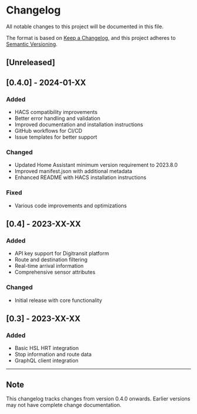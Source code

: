 # Changelog

All notable changes to this project will be documented in this file.

The format is based on [Keep a Changelog](https://keepachangelog.com/en/1.0.0/),
and this project adheres to [Semantic Versioning](https://semver.org/spec/v2.0.0.html).

## [Unreleased]

## [0.4.0] - 2024-01-XX

### Added
- HACS compatibility improvements
- Better error handling and validation
- Improved documentation and installation instructions
- GitHub workflows for CI/CD
- Issue templates for better support

### Changed
- Updated Home Assistant minimum version requirement to 2023.8.0
- Improved manifest.json with additional metadata
- Enhanced README with HACS installation instructions

### Fixed
- Various code improvements and optimizations

## [0.4] - 2023-XX-XX

### Added
- API key support for Digitransit platform
- Route and destination filtering
- Real-time arrival information
- Comprehensive sensor attributes

### Changed
- Initial release with core functionality

## [0.3] - 2023-XX-XX

### Added
- Basic HSL HRT integration
- Stop information and route data
- GraphQL client integration

---

## Note
This changelog tracks changes from version 0.4.0 onwards. Earlier versions may not have complete change documentation. 